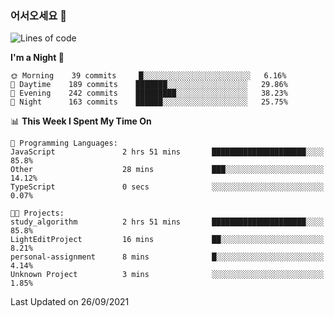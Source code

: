 ### 어서오세요 👋

<!--START_SECTION:waka-->
![Lines of code](https://img.shields.io/badge/From%20Hello%20World%20I%27ve%20Written-424695%20lines%20of%20code-blue)

**I'm a Night 🦉** 

```text
🌞 Morning    39 commits     █░░░░░░░░░░░░░░░░░░░░░░░░   6.16% 
🌆 Daytime    189 commits    ███████░░░░░░░░░░░░░░░░░░   29.86% 
🌃 Evening    242 commits    █████████░░░░░░░░░░░░░░░░   38.23% 
🌙 Night      163 commits    ██████░░░░░░░░░░░░░░░░░░░   25.75%

```


📊 **This Week I Spent My Time On** 

```text
💬 Programming Languages: 
JavaScript               2 hrs 51 mins       █████████████████████░░░░   85.8% 
Other                    28 mins             ███░░░░░░░░░░░░░░░░░░░░░░   14.12% 
TypeScript               0 secs              ░░░░░░░░░░░░░░░░░░░░░░░░░   0.07%

🐱‍💻 Projects: 
study_algorithm          2 hrs 51 mins       █████████████████████░░░░   85.8% 
LightEditProject         16 mins             ██░░░░░░░░░░░░░░░░░░░░░░░   8.21% 
personal-assignment      8 mins              █░░░░░░░░░░░░░░░░░░░░░░░░   4.14% 
Unknown Project          3 mins              ░░░░░░░░░░░░░░░░░░░░░░░░░   1.85%

```


 Last Updated on 26/09/2021
<!--END_SECTION:waka-->
